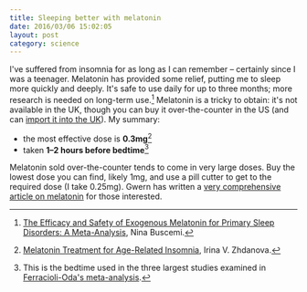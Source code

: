 ```yaml
---
title: Sleeping better with melatonin
date: 2016/03/06 15:02:05
layout: post
category: science
---
```


I've suffered from insomnia for as long as I can remember – certainly since I was a teenager. Melatonin has provided some relief, putting me to sleep more quickly and deeply. It's safe to use daily for up to three months; more research is needed on long-term use.[^buscemi] Melatonin is a tricky to obtain: it's not available in the UK, though you can buy it over-the-counter in the US (and can [import it into the UK](http://www.independent.co.uk/life-style/health-and-families/health-az/medicines-why-are-some-not-available-in-the-uk-762721.html)). My summary:

* the most effective dose is **0.3mg**[^zhdanova]
* taken **1–2 hours before bedtime**[^ferracioli]

Melatonin sold over-the-counter tends to come in very large doses. Buy the lowest dose you can find, likely 1mg, and use a pill cutter to get to the required dose (I take 0.25mg). Gwern has written a [very comprehensive article on melatonin](https://www.gwern.net/Melatonin) for those interested.

[^buscemi]: [The Efficacy and Safety of Exogenous Melatonin for Primary Sleep Disorders: A Meta-Analysis](http://www.ncbi.nlm.nih.gov/pmc/articles/PMC1490287/), Nina Buscemi.
[^zhdanova]: [Melatonin Treatment for Age-Related Insomnia](http://web.mit.edu/dick/www/pdf/975.pdf), Irina V. Zhdanova.
[^ferracioli]: This is the bedtime used in the three largest studies examined in [Ferracioli-Oda's meta-analysis](http://www.ncbi.nlm.nih.gov/pmc/articles/PMC3656905).
